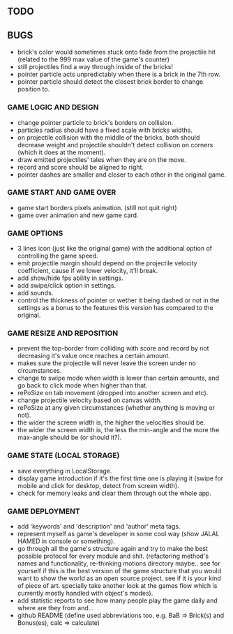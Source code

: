 ## TODO

## BUGS

- brick's color would sometimes stuck onto fade from the projectile hit (related to the 999 max value of the game's counter)
- still projectiles find a way through inside of the bricks!
- pointer particle acts unpredictably when there is a brick in the 7th row.
- pointer particle should detect the closest brick border to change position to.

### GAME LOGIC AND DESIGN

- change pointer particle to brick's borders on collision.
- particles radius should have a fixed scale with bricks widths.
- on projectile collision with the middle of the bricks, both should decrease weight and projectile shouldn't detect collision on corners (which it does at the moment).
- draw emitted projectiles' tales when they are on the move.
- record and score should be aligned to right.
- pointer dashes are smaller and closer to each other in the original game.

### GAME START AND GAME OVER

- game start borders pixels animation. (still not quit right)
- game over animation and new game card.

### GAME OPTIONS

- 3 lines icon (just like the original game) with the additional option of controlling the game speed.
- emit projectile margin should depend on the projectile velocity coefficient, cause if we lower velocity, it'll break.
- add show/hide fps ability in settings.
- add swipe/click option in settings.
- add sounds.
- control the thickness of pointer or wether it being dashed or not in the settings as a bonus to the features this version has compared to the original.

### GAME RESIZE AND REPOSITION

- prevent the top-border from colliding with score and record by not decreasing it's value once reaches a certain amount.
- makes sure the projectile will never leave the screen under no circumstances.
- change to swipe mode when width is lower than certain amounts, and go back to click mode when higher than that.
- rePoSize on tab movement (dropped into another screen and etc).
- change projectile velocity based on canvas width.
- rePoSize at any given circumstances (whether anything is moving or not).
- the wider the screen width is, the higher the velocities should be.
- the wider the screen width is, the less the min-angle and the more the max-angle should be (or should it?).

### GAME STATE (LOCAL STORAGE)

- save everything in LocalStorage.
- display game introduction if it's the first time one is playing it (swipe for mobile and click for desktop, detect from screen width).
- check for memory leaks and clear them through out the whole app.

### GAME DEPLOYMENT

- add 'keywords' and 'description' and 'author' meta tags.
- represent myself as game's developer in some cool way (show JALAL HAMED in console or something).
- go through all the game's structure again and try to make the best possible protocol for every module and shit. (refactoring method's names and functionality, re-thinking motions directory maybe.. see for yourself if this is the best version of the game structure that you would want to show the world as an open source project. see if it is your kind of piece of art. specially take another look at the games flow which is currently mostly handled with object's modes).
- add statistic reports to see how many people play the game daily and where are they from and...
- github README (define used abbreviations too. e.g. BaB => Brick(s) and Bonus(es), calc => calculate)
